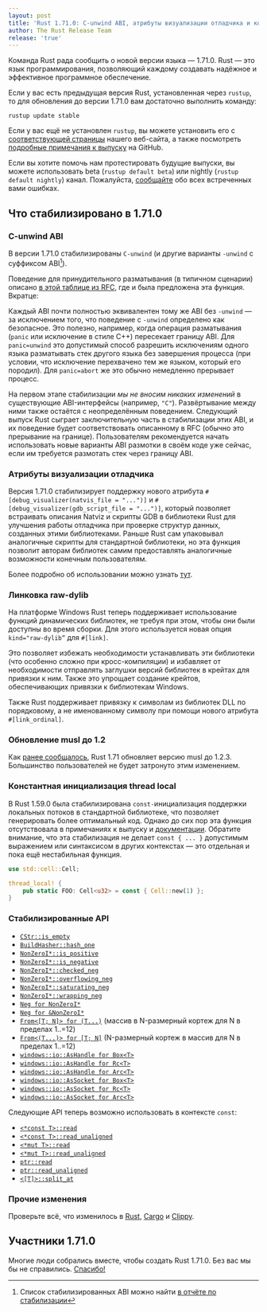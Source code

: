 ```yaml
---
layout: post
title: 'Rust 1.71.0: C-unwind ABI, атрибуты визуализации отладчика и константная инициализация thread local'
author: The Rust Release Team
release: 'true'
---
```


Команда Rust рада сообщить о новой версии языка — 1.71.0. Rust — это язык программирования, позволяющий каждому создавать надёжное и эффективное программное обеспечение.

Если у вас есть предыдущая версия Rust, установленная через `rustup`, то для обновления до версии 1.71.0 вам достаточно выполнить команду:

```console
rustup update stable
```

Если у вас ещё не установлен `rustup`, вы можете установить его с [соответствующей страницы](https://www.rust-lang.org/install.html) нашего веб-сайта, а также посмотреть [подробные примечания к выпуску](https://github.com/rust-lang/rust/releases/tag/1.71.0) на GitHub.

Если вы хотите помочь нам протестировать будущие выпуски, вы можете использовать beta (`rustup default beta`) или nightly (`rustup default nightly`) канал. Пожалуйста, [сообщайте](https://github.com/rust-lang/rust/issues/new/choose) обо всех встреченных вами ошибках.

## Что стабилизировано в 1.71.0

### C-unwind ABI

В версии 1.71.0 стабилизированы `C-unwind` (и другие варианты `-unwind` с суффиксом ABI[^1]).

Поведение для принудительного разматывания (в типичном сценарии) описано [в этой таблице из RFC], где и была предложена эта функция. Вкратце:

Каждый ABI почти полностью эквивалентен тому же ABI без `-unwind` — за исключением того, что поведение с `-unwind` определено как безопасное. Это полезно, например, когда операция разматывания (`panic` или исключение в стиле C++) пересекает границу ABI. Для `panic=unwind` это допустимый способ разрешить исключениям одного языка разматывать стек другого языка без завершения процесса (при условии, что исключение перехвачено тем же языком, который его породил). Для `panic=abort` же это обычно немедленно прерывает процесс.

На первом этапе стабилизации *мы не вносим никаких изменений* в существующие ABI-интерфейсы (например, `"C"`). Развёртывание между ними также остаётся с неопределённым поведением. Следующий выпуск Rust сыграет заключительную часть в стабилизации этих ABI, и их поведение будет соответствовать описанному в RFC (обычно это прерывание на границе). Пользователям рекомендуется начать использовать новые варианты ABI размотки в своём коде уже сейчас, если им требуется размотать стек через границу ABI.

### Атрибуты визуализации отладчика

Версия 1.71.0 стабилизирует поддержку нового атрибута `#[debug_visualizer(natvis_file = "...")]` и `#[debug_visualizer(gdb_script_file = "...")]`, который позволяет встраивать описания Natviz и скрипты GDB в библиотеки Rust для улучшения работы отладчика при проверке структур данных, созданных этими библиотеками. Раньше Rust сам упаковывал аналогичные скрипты для стандартной библиотеки, но эта функция позволит авторам библиотек самим предоставлять аналогичные возможности конечным пользователям.

Более подробно об использовании можно узнать [тут](https://doc.rust-lang.org/nightly/reference/attributes/debugger.html#the-debugger_visualizer-attribute).

### Линковка raw-dylib

На платформе Windows Rust теперь поддерживает использование функций динамических библиотек, не требуя при этом, чтобы они были доступны во время сборки. Для этого используется новая опция `kind="raw-dylib”` для `#[link]`.

Это позволяет избежать необходимости устанавливать эти библиотеки (что особенно сложно при кросс-компиляции) и избавляет от необходимости отправлять заглушки версий библиотек в крейтах для привязки к ним. Также это упрощает создание крейтов, обеспечивающих привязки к библиотекам Windows.

Также Rust поддерживает привязку к символам из библиотек DLL по порядковому, а не именованному символу при помощи нового атрибута `#[link_ordinal]`.

### Обновление musl до 1.2

Как [ранее сообщалось](https://blog.rust-lang.org/2023/05/09/Updating-musl-targets.html), Rust 1.71 обновляет версию musl до 1.2.3. Большинство пользователей не будет затронуто этим изменением.

### Константная инициализация thread local

В Rust 1.59.0 была стабилизирована `const-`инициализация поддержки локальных потоков в стандартной библиотеке, что позволяет генерировать более оптимальный код. Однако до сих пор эта функция отсутствовала в примечаниях к выпуску и [документации](https://doc.rust-lang.org/stable/std/macro.thread_local.html). Обратите внимание, что эта стабилизация не делает `const { ... }` допустимым выражением или синтаксисом в других контекстах — это отдельная и пока ещё нестабильная функция.

```rust
use std::cell::Cell;

thread_local! {
    pub static FOO: Cell<u32> = const { Cell::new(1) };
}
```

### Стабилизированные API

- [`CStr::is_empty`](https://doc.rust-lang.org/stable/std/ffi/struct.CStr.html#method.is_empty)
- [`BuildHasher::hash_one`](https://doc.rust-lang.org/stable/std/hash/trait.BuildHasher.html#method.hash_one)
- [`NonZeroI*::is_positive`](https://doc.rust-lang.org/stable/std/num/struct.NonZeroI32.html#method.is_positive)
- [`NonZeroI*::is_negative`](https://doc.rust-lang.org/stable/std/num/struct.NonZeroI32.html#method.is_negative)
- [`NonZeroI*::checked_neg`](https://doc.rust-lang.org/stable/std/num/struct.NonZeroI32.html#method.checked_neg)
- [`NonZeroI*::overflowing_neg`](https://doc.rust-lang.org/stable/std/num/struct.NonZeroI32.html#method.overflowing_neg)
- [`NonZeroI*::saturating_neg`](https://doc.rust-lang.org/stable/std/num/struct.NonZeroI32.html#method.saturating_neg)
- [`NonZeroI*::wrapping_neg`](https://doc.rust-lang.org/stable/std/num/struct.NonZeroI32.html#method.wrapping_neg)
- [`Neg for NonZeroI*`](https://doc.rust-lang.org/stable/std/num/struct.NonZeroI32.html#impl-Neg-for-NonZeroI32)
- [`Neg for &NonZeroI*`](https://doc.rust-lang.org/stable/std/num/struct.NonZeroI32.html#impl-Neg-for-%26NonZeroI32)
- [`From<[T; N]> for (T...)`](https://doc.rust-lang.org/stable/std/primitive.array.html#impl-From%3C%5BT;+1%5D%3E-for-(T,)) (массив в N-размерный кортеж для N в пределах 1..=12)
- [`From<(T...)> for [T; N]`](https://doc.rust-lang.org/stable/std/primitive.array.html#impl-From%3C(T,)%3E-for-%5BT;+1%5D) (N-размерный кортеж в массив для N в пределах 1..=12)
- [`windows::io::AsHandle for Box<T>`](https://doc.rust-lang.org/stable/std/os/windows/io/trait.AsHandle.html#impl-AsHandle-for-Box%3CT%3E)
- [`windows::io::AsHandle for Rc<T>`](https://doc.rust-lang.org/stable/std/os/windows/io/trait.AsHandle.html#impl-AsHandle-for-Rc%3CT%3E)
- [`windows::io::AsHandle for Arc<T>`](https://doc.rust-lang.org/stable/std/os/windows/io/trait.AsHandle.html#impl-AsHandle-for-Arc%3CT%3E)
- [`windows::io::AsSocket for Box<T>`](https://doc.rust-lang.org/stable/std/os/windows/io/trait.AsSocket.html#impl-AsSocket-for-Box%3CT%3E)
- [`windows::io::AsSocket for Rc<T>`](https://doc.rust-lang.org/stable/std/os/windows/io/trait.AsSocket.html#impl-AsSocket-for-Rc%3CT%3E)
- [`windows::io::AsSocket for Arc<T>`](https://doc.rust-lang.org/stable/std/os/windows/io/trait.AsSocket.html#impl-AsSocket-for-Arc%3CT%3E)

Следующие API теперь возможно использовать в контексте `const`:

- [`<*const T>::read`](https://doc.rust-lang.org/stable/std/primitive.pointer.html#method.read)
- [`<*const T>::read_unaligned`](https://doc.rust-lang.org/stable/std/primitive.pointer.html#method.read_unaligned)
- [`<*mut T>::read`](https://doc.rust-lang.org/stable/std/primitive.pointer.html#method.read-1)
- [`<*mut T>::read_unaligned`](https://doc.rust-lang.org/stable/std/primitive.pointer.html#method.read_unaligned-1)
- [`ptr::read`](https://doc.rust-lang.org/stable/std/ptr/fn.read.html)
- [`ptr::read_unaligned`](https://doc.rust-lang.org/stable/std/ptr/fn.read_unaligned.html)
- [`<[T]>::split_at`](https://doc.rust-lang.org/stable/std/primitive.slice.html#method.split_at)

### Прочие изменения

Проверьте всё, что изменилось в [Rust](https://github.com/rust-lang/rust/releases/tag/1.71.0), [Cargo](https://github.com/rust-lang/cargo/blob/master/CHANGELOG.md#cargo-171-2023-07-13) и [Clippy](https://github.com/rust-lang/rust-clippy/blob/master/CHANGELOG.md#rust-171).

## Участники 1.71.0

Многие люди собрались вместе, чтобы создать Rust 1.71.0. Без вас мы бы не справились. [Спасибо!](https://thanks.rust-lang.org/rust/1.71.0/)

[^1]: Список стабилизированных ABI можно найти [в отчёте по стабилизации](https://github.com/rust-lang/rust/issues/74990#issuecomment-1363473645)


[в этой таблице из RFC]: https://github.com/rust-lang/rfcs/blob/master/text/2945-c-unwind-abi.md#abi-boundaries-and-unforced-unwinding
